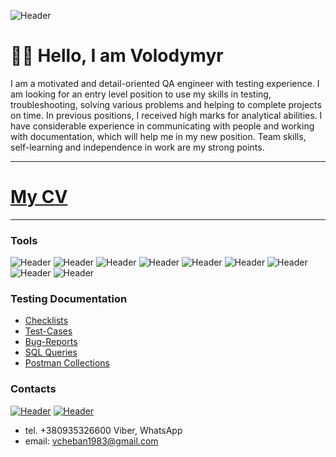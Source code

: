 ![Header](https://github.com/VolodymyrCheban/VolodymyrCheban/blob/main/image.png)

# 👋👋 **Hello, I am Volodymyr** 
I am a motivated and detail-oriented QA engineer with testing experience. I am looking for an entry level position to use my skills in testing, troubleshooting, solving various problems and helping to complete projects on time.
In previous positions, I received high marks for analytical abilities. I have considerable experience in communicating with people and working with documentation, which will help me in my new position. Team skills, self-learning and independence in work are my strong points. 
___________
# [My CV](https://drive.google.com/file/d/1QyHaoAcW-7WobAXOa0GKoe-bg4Sm-RDp/view?usp=sharing)
___________

### **Tools**
![Header](https://img.shields.io/badge/Jira-090909?style=for-the-badge&logo=jira&logoColor=136be1)
![Header](https://img.shields.io/badge/Postman-090909?style=for-the-badge&logo=postman&logoColor=f76935)
![Header](https://img.shields.io/badge/Swagger-090909?style=for-the-badge&logo=swagger&logoColor=7ede2b)
![Header](https://img.shields.io/badge/Github-090909?style=for-the-badge&logo=github&logoColor=8cc4d7)
![Header](https://img.shields.io/badge/MySQL-090909?style=for-the-badge&logo=mysql&logoColor=00618a)
![Header](https://img.shields.io/badge/DevTools-090909?style=for-the-badge&logo=googlechrome&logoColor=2674f2)
![Header](https://img.shields.io/badge/AndroidStudio-090909?style=for-the-badge&logo=androidstudio&logoColor=3ad07d)
![Header](https://img.shields.io/badge/TestRail-090909?style=for-the-badge&logo=&logoColor=71b556)
![Header](https://img.shields.io/badge/Fiddler-090909?style=for-the-badge&logo=fiddler&logoColor=8cc4d7)

### **Testing Documentation**

- [Checklists](https://github.com/VolodymyrCheban/Checklists.git)
- [Test-Cases](https://github.com/VolodymyrCheban/Test-Cases.git)
- [Bug-Reports](https://github.com/VolodymyrCheban/Bug-Reports.git)
- [SQL Queries](https://github.com/VolodymyrCheban/SQL-Queries.git)
- [Postman Collections](https://github.com/VolodymyrCheban/Postman-Collections.git)

### **Contaсts**
[![Header](https://img.shields.io/badge/Telegram-090909?style=for-the-badge&logo=telegram&logoColor=31a5db)](https://t.me/Che_Volodymyr)
[![Header](https://img.shields.io/badge/Linkedin-090909?style=for-the-badge&logo=linkedin&logoColor=0073b1)](https://www.linkedin.com/in/volodymyr-cheban-63102723b/)
- tel. +380935326600 Viber, WhatsApp
- email: vcheban1983@gmail.com
